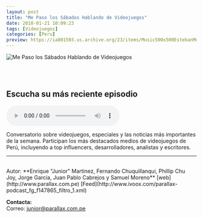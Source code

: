 ```yaml
---
layout: post
title: "Me Paso los Sábados Hablando de Videojuegos"
date: 2018-01-21 10:09:23
tags: [Videojuegos]
categories: [Peru]
preview: https://ia801503.us.archive.org/23/items/Music500x500EstebanMontoya/parallax%20podcast%20300-%20Enrique%20Martinez.jpg
---
```


![Me Paso los Sábados Hablando de Videojuegos](https://ia801503.us.archive.org/23/items/Music500x500EstebanMontoya/parallax%20podcast%20500-%20Enrique%20Martinez.jpg)

<br/>
<br/>

## Escucha su más reciente episodio

<!--reproductor-feed=http://www.ivoox.com/parallax-podcast_fg_f147865_filtro_1.xml-->
<!--reproductor-start-->
<audio id="audio" preload="auto" controls="" src="http://www.ivoox.com/mpshv-ep108-spider-man-review-spoilercast_mf_28424614_feed_1.mp3"></audio>
<!--reproductor-end-->

Conversatorio sobre videojuegos, especiales y las noticias más importantes de la semana. Participan los más destacados medios de videojuegos de Perú, incluyendo a top influencers, desarrolladores, analistas y escritores.

_ _ _
<br>
Autor: **Enrique "Junior" Martinez, Fernando Chuquillanqui, Phillip Chu Joy, Jorge García, Juan Pablo Cabrejos y Samuel Moreno**  
[web](http://www.parallax.com.pe)  
[Feed](http://www.ivoox.com/parallax-podcast_fg_f147865_filtro_1.xml)  



**Contacta:**  
Correo: [junior@parallax.com.pe](mailto:junior@parallax.com.pe)  
